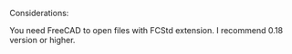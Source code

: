 Considerations:

You need FreeCAD to open files with FCStd extension. I recommend 0.18 version or higher.
